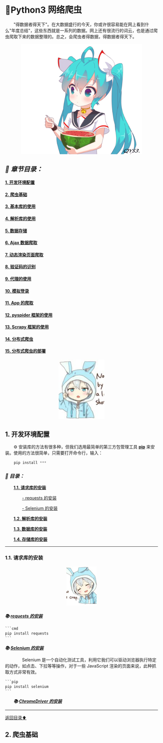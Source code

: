 # 💬Python3 网络爬虫 
&emsp;&emsp;"得数据者得天下"。在大数据盛行的今天，你或许很容易能在网上看到什么"年度总结"，这些东西就是一系列的数据。网上还有很流行的词云，也是通过爬虫爬取下来的数据整理的。总之，会爬虫者得数据，得数据者得天下。

<div align="center">
    <img src="https://github.com/fmw666/my-image-file/blob/master/images/anime/bluecutegirl1.gif" width="400">
</div>


## *📑 章节目录：*
#### [1. 开发环境配置](#1-开发环境配置-1)

#### [2. 爬虫基础](#2)

#### [3. 基本库的使用](#3)

#### [4. 解析库的使用](#4)

#### [5. 数据存储](#5)

#### [6. Ajax 数据爬取](#6)

#### [7. 动态渲染页面爬取](#7)

#### [8. 验证码的识别](#8)

#### [9. 代理的使用](#9)

#### [10. 模拟登录](#10)

#### [11. App 的爬取](#11)

#### [12. pyspider 框架的使用](#12)

#### [13. Scrapy 框架的使用](#13)

#### [14. 分布式爬虫](#14)

#### [15. 分布式爬虫的部署](#15)

<div align="center">
    <img src="https://github.com/fmw666/my-image-file/blob/master/images/anime/bluegirl1.jpg" width="150">
</div>

## 1. 开发环境配置
&emsp;&emsp;⚙ 安装库的方法有很多种，但我们选用最简单的第三方包管理工具 **[pip](#no-jump)** 来安装。使用的方法很简单，只需要打开命令行，输入：

```python
    pip install ***
```


### *📜 目录：*
&emsp;&emsp;**[1.1. 请求库的安装](#11-请求库的安装)**

&emsp;&emsp;&emsp;&emsp;[- requests 的安装](#1.1.1)

&emsp;&emsp;&emsp;&emsp;[- Selenium 的安装](#1.1.2)

&emsp;&emsp;**[1.2. 解析库的安装](#1.2)**

&emsp;&emsp;**[1.3. 数据库的安装](#1.3)**

&emsp;&emsp;**[1.4. 存储库的安装](#1.4)**

---

### 1.1. 请求库的安装

  <div align="center">
      <img src="https://github.com/fmw666/my-image-file/blob/master/images/anime/bluegirl2.jpg" width="100">
  </div>
  
  #### *📚 [requests 的安装](#1.1.1)* <a name="1.1.1"></a>

    ```cmd
    pip install requests
    ```
    
  ***📚 [Selenium 的安装](#1.1.2)*** <a name="1.1.2"></a>
  
&emsp;&emsp;&emsp;&emsp;Selenium 是一个自动化测试工具，利用它我们可以驱动浏览器执行特定的动作，如点击、下拉等等操作，对于一些 JavaScript 渲染的页面来说，此种抓取方式非常有效。
    
    ```pip
    pip install selenium
    ```
    
&emsp;&emsp;***📚 [ChromeDriver 的安装](#1.1.3)*** 
    

---

[返回目录⬆](#-章节目录)

<a name="2"></a>
## 2. 爬虫基础
